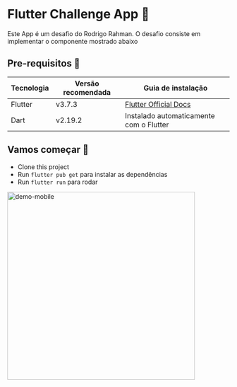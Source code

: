 <br>

# Flutter Challenge App 📱

Este App é um desafio do Rodrigo Rahman.
O desafio consiste em implementar o componente mostrado abaixo

## Pre-requisitos 📐

| Tecnologia | Versão recomendada | Guia de instalação                                                    |
| ---------- | ------------------ | --------------------------------------------------------------------- |
| Flutter    | v3.7.3             | [Flutter Official Docs](https://flutter.dev/docs/get-started/install) |
| Dart       | v2.19.2            | Instalado automaticamente com o Flutter                               |

## Vamos começar 🚀

- Clone this project
- Run `flutter pub get` para instalar as dependências
- Run `flutter run` para rodar

<img src="https://i.imgur.com/52AX0hh.jpeg" alt="demo-mobile" height="425">

